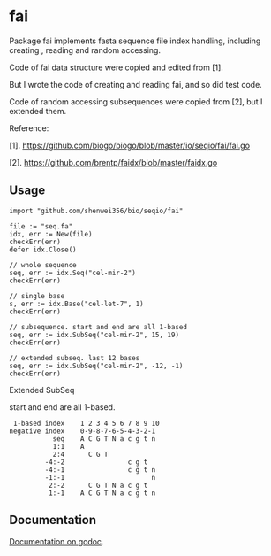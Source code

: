 # fai

Package fai implements fasta sequence file index handling, including creating
, reading and random accessing.

Code of fai data structure were copied and edited from [1].

But I wrote the code of creating and reading fai, and so did test code.

Code of random accessing subsequences were copied from [2], but I extended them.

Reference:

[1]. https://github.com/biogo/biogo/blob/master/io/seqio/fai/fai.go

[2]. https://github.com/brentp/faidx/blob/master/faidx.go

## Usage

    import "github.com/shenwei356/bio/seqio/fai"

    file := "seq.fa"
    idx, err := New(file)
    checkErr(err)
    defer idx.Close()

    // whole sequence
    seq, err := idx.Seq("cel-mir-2")
    checkErr(err)
    
    // single base
    s, err := idx.Base("cel-let-7", 1)
    checkErr(err)

    // subsequence. start and end are all 1-based
    seq, err := idx.SubSeq("cel-mir-2", 15, 19)
    checkErr(err)

    // extended subseq. last 12 bases
    seq, err := idx.SubSeq("cel-mir-2", -12, -1)
    checkErr(err)
    

Extended SubSeq

start and end are all 1-based.


     1-based index    1 2 3 4 5 6 7 8 9 10
    negative index    0-9-8-7-6-5-4-3-2-1
               seq    A C G T N a c g t n
               1:1    A
               2:4      C G T
             -4:-2                c g t
             -4:-1                c g t n
             -1:-1                      n
              2:-2      C G T N a c g t
              1:-1    A C G T N a c g t n



## Documentation

[Documentation on godoc](https://godoc.org/github.com/shenwei356/bio/seqio/fai).
